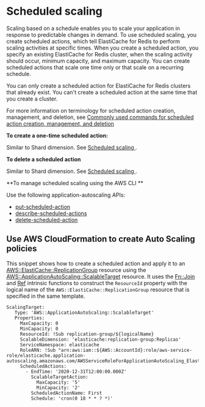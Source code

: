 # Scheduled scaling<a name="AutoScaling-with-Scheduled-Scaling-Replicas"></a>

Scaling based on a schedule enables you to scale your application in response to predictable changes in demand\. To use scheduled scaling, you create scheduled actions, which tell ElastiCache for Redis to perform scaling activities at specific times\. When you create a scheduled action, you specify an existing ElastiCache for Redis cluster, when the scaling activity should occur, minimum capacity, and maximum capacity\. You can create scheduled actions that scale one time only or that scale on a recurring schedule\. 

 You can only create a scheduled action for ElastiCache for Redis clusters that already exist\. You can't create a scheduled action at the same time that you create a cluster\.

For more information on terminology for scheduled action creation, management, and deletion, see [ Commonly used commands for scheduled action creation, management, and deletion ](https://docs.aws.amazon.com/autoscaling/application/userguide/application-auto-scaling-scheduled-scaling.html#scheduled-scaling-commonly-used-commands) 

**To create a one\-time scheduled action:**

Similar to Shard dimension\. See [Scheduled scaling ](AutoScaling-with-Scheduled-Scaling-Shards.md)\.

**To delete a scheduled action**

Similar to Shard dimension\. See [Scheduled scaling ](AutoScaling-with-Scheduled-Scaling-Shards.md)\.

**To manage scheduled scaling using the AWS CLI **

Use the following application\-autoscaling APIs:
+ [put\-scheduled\-action](https://docs.aws.amazon.com/cli/latest/reference/application-autoscaling/put-scheduled-action.html) 
+ [describe\-scheduled\-actions](https://docs.aws.amazon.com/cli/latest/reference/application-autoscaling/describe-scheduled-actions.html) 
+ [delete\-scheduled\-action](https://docs.aws.amazon.com/cli/latest/reference/application-autoscaling/delete-scheduled-action.html) 

## Use AWS CloudFormation to create Auto Scaling policies<a name="AutoScaling-with-Cloudformation-Update-Action"></a>

This snippet shows how to create a scheduled action and apply it to an [AWS::ElastiCache::ReplicationGroup](https://docs.aws.amazon.com/AWSCloudFormation/latest/UserGuide/aws-resource-elasticache-replicationgroup.html) resource using the [AWS::ApplicationAutoScaling::ScalableTarget](https://docs.aws.amazon.com/AWSCloudFormation/latest/UserGuide/aws-resource-applicationautoscaling-scalabletarget.html) resource\. It uses the [Fn::Join](https://docs.aws.amazon.com/AWSCloudFormation/latest/UserGuide/intrinsic-function-reference-join.html) and [Ref](https://docs.aws.amazon.com/AWSCloudFormation/latest/UserGuide/intrinsic-function-reference-ref.html) intrinsic functions to construct the `ResourceId` property with the logical name of the `AWS::ElastiCache::ReplicationGroup` resource that is specified in the same template\. 

```
ScalingTarget:
   Type: 'AWS::ApplicationAutoScaling::ScalableTarget'
   Properties:
     MaxCapacity: 0
     MinCapacity: 0
     ResourceId: !Sub replication-group/${logicalName}
     ScalableDimension: 'elasticache:replication-group:Replicas'
     ServiceNamespace: elasticache
     RoleARN: !Sub "arn:aws:iam::${AWS::AccountId}:role/aws-service-role/elasticache.application-autoscaling.amazonaws.com/AWSServiceRoleForApplicationAutoScaling_ElastiCacheRG"
     ScheduledActions:
       - EndTime: '2020-12-31T12:00:00.000Z'
         ScalableTargetAction:
           MaxCapacity: '5'
           MinCapacity: '2'
         ScheduledActionName: First
         Schedule: 'cron(0 18 * * ? *)'
```